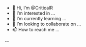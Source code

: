 - 👋 Hi, I’m @CriticalR
- 👀 I’m interested in ...
- 🌱 I’m currently learning ...
- 💞️ I’m looking to collaborate on ...
- 📫 How to reach me ...

--

<!---
CriticalR/CriticalR is a ✨ special ✨ repository because its `README.md` (this file) appears on your GitHub profile.
You can click the Preview link to take a look at your changes.
--->
